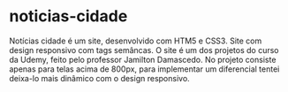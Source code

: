 # noticias-cidade 
Notícias cidade é um site, desenvolvido com HTM5 e CSS3. Site com design responsivo com tags semâncas.
O site é um dos projetos do curso da Udemy, feito pelo professor Jamilton Damascedo. No projeto consiste apenas para telas acima de 800px, para implementar um diferencial tentei deixa-lo mais dinâmico com o design responsivo.



